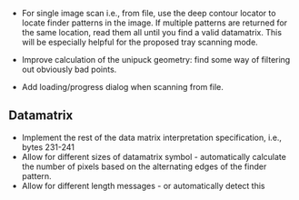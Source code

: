 


* For single image scan i.e., from file, use the deep contour locator to locate finder patterns in the image. If multiple patterns are returned for the same location, read them all until you find a valid datamatrix. This will be especially helpful for the proposed tray scanning mode.


* Improve calculation of the unipuck geometry: find some way of filtering out obviously bad points.
* Add loading/progress dialog when scanning from file.


Datamatrix
----------
* Implement the rest of the data matrix interpretation specification, i.e., bytes 231-241
* Allow for different sizes of datamatrix symbol - automatically calculate the number of pixels based on the alternating edges of the finder pattern.
* Allow for different length messages - or automatically detect this
